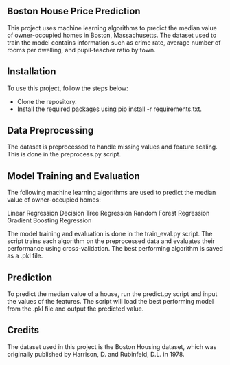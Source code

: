 ## Boston House Price Prediction

This project uses machine learning algorithms to predict the median value of owner-occupied homes in Boston, Massachusetts. The dataset used to train the model contains information such as crime rate, average number of rooms per dwelling, and pupil-teacher ratio by town.

## Installation

To use this project, follow the steps below:

* Clone the repository.
* Install the required packages using pip install -r requirements.txt.

## Data Preprocessing

The dataset is preprocessed to handle missing values and feature scaling. This is done in the preprocess.py script.

## Model Training and Evaluation

The following machine learning algorithms are used to predict the median value of owner-occupied homes:

Linear Regression
Decision Tree Regression
Random Forest Regression
Gradient Boosting Regression

The model training and evaluation is done in the train_eval.py script. The script trains each algorithm on the preprocessed data and evaluates their performance using cross-validation. The best performing algorithm is saved as a .pkl file.

## Prediction

To predict the median value of a house, run the predict.py script and input the values of the features. The script will load the best performing model from the .pkl file and output the predicted value.

## Credits

The dataset used in this project is the Boston Housing dataset, which was originally published by Harrison, D. and Rubinfeld, D.L. in 1978.
